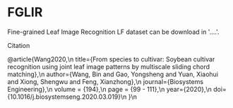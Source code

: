 # FGLIR
Fine-grained Leaf Image Recognition LF
dataset can be download in '....'.



Citation

@article{Wang2020,\n
  title={From species to cultivar: Soybean cultivar recognition using joint leaf image patterns by multiscale sliding chord matching},\n
  author={Wang, Bin and Gao, Yongsheng and Yuan, Xiaohui and Xiong, Shengwu and Feng, Xianzhong},\n
  journal={Biosystems Engineering},\n
  volume = {194},\n
  page = {99 - 111},\n
  year={2020},\n
  doi={10.1016/j.biosystemseng.2020.03.019}\n
}\n
